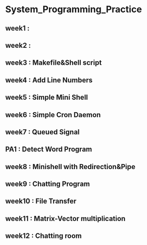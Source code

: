 # System_Programming_Practice

## week1 :
## week2 :
## week3 : Makefile&Shell script
## week4 : Add Line Numbers
## week5 : Simple Mini Shell
## week6 : Simple Cron Daemon
## week7 : Queued Signal
## PA1 : Detect Word Program
## week8 : Minishell with Redirection&Pipe
## week9 : Chatting Program
## week10 : File Transfer
## week11 : Matrix-Vector multiplication 
## week12 : Chatting room
